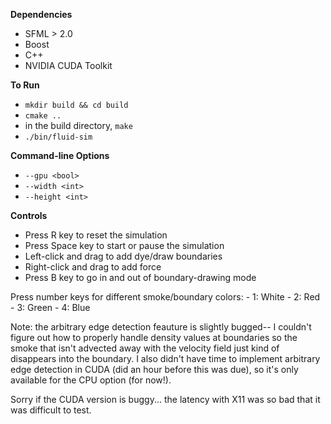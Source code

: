 **Dependencies**
- SFML > 2.0
- Boost
- C++
- NVIDIA CUDA Toolkit

**To Run**
- `mkdir build && cd build`
- `cmake ..`
- in the build directory, `make`
- `./bin/fluid-sim`

**Command-line Options**
- `--gpu <bool>`
- `--width <int>`
- `--height <int>`

**Controls**
- Press R key to reset the simulation
- Press Space key to start or pause the simulation
- Left-click and drag to add dye/draw boundaries
- Right-click and drag to add force
- Press B key to go in and out of boundary-drawing mode

Press number keys for different smoke/boundary colors:
    - 1: White
    - 2: Red
    - 3: Green
    - 4: Blue

Note: the arbitrary edge detection feauture is slightly bugged-- I couldn't figure out how to properly handle density values at boundaries so the smoke that isn't advected away with the velocity field just kind of disappears into the boundary. I also didn't have time to implement arbitrary edge detection in CUDA (did an hour before this was due), so it's only available for the CPU option (for now!).

Sorry if the CUDA version is buggy... the latency with X11 was so bad that it was difficult to test.
